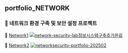 ## portfolio_NETWORK

### 📌 네트워크 환경 구축 및 보안 설정 프로젝트





🔗 [Network1](https://github.com/Jung2023/portfolio_NETWORK/blob/main/network1.md)
[![network-security-lab정보시스템구축추가완료](https://github.com/user-attachments/assets/7c54072a-6092-4047-8b0e-aa7841e2bba2)](https://github.com/Jung2023/portfolio_NETWORK/blob/main/network1.md)

🔗 [Network2](https://github.com/Jung2023/portfolio_NETWORK/blob/main/network2.md)
[![networksecurity-portfolio-202502](https://github.com/user-attachments/assets/8736b670-b87f-495b-8d1a-b386bb7c34a5)](https://github.com/Jung2023/portfolio_NETWORK/blob/main/network2.md)
